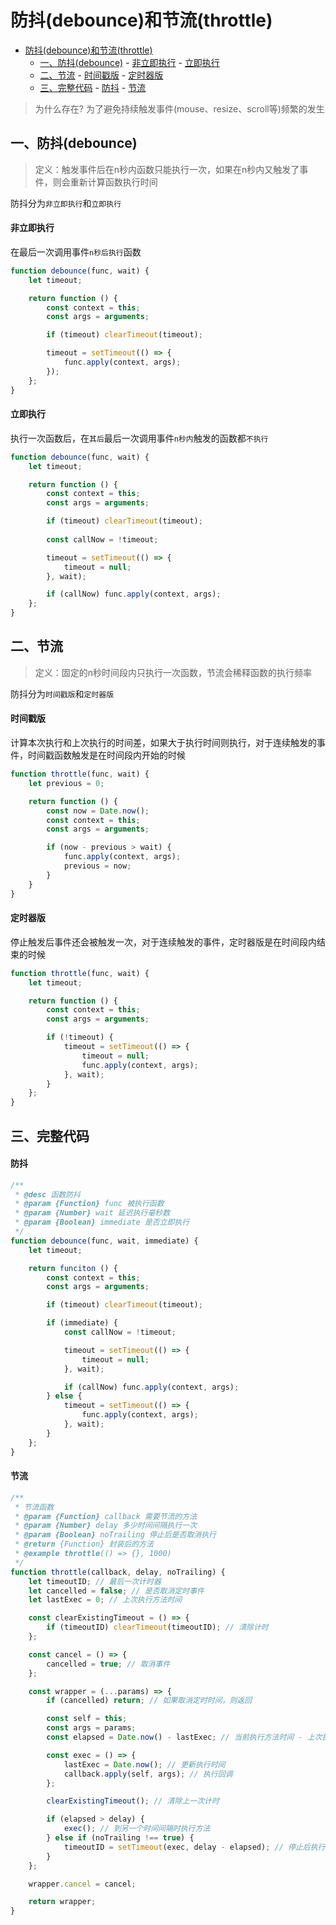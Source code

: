# 防抖(debounce)和节流(throttle)

<!-- TOC -->

- [防抖(debounce)和节流(throttle)](#防抖debounce和节流throttle)
    - [一、防抖(debounce)](#一防抖debounce)
            - [非立即执行](#非立即执行)
            - [立即执行](#立即执行)
    - [二、节流](#二节流)
            - [时间戳版](#时间戳版)
            - [定时器版](#定时器版)
    - [三、完整代码](#三完整代码)
            - [防抖](#防抖)
            - [节流](#节流)

<!-- /TOC -->

> 为什么存在?
> 为了避免持续触发事件(mouse、resize、scroll等)频繁的发生

## 一、防抖(debounce)

> 定义：触发事件后在n秒内函数只能执行一次，如果在n秒内又触发了事件，则会重新计算函数执行时间

防抖分为`非立即执行`和`立即执行`

#### 非立即执行

在最后一次调用事件`n秒后执行`函数

```javascript
function debounce(func, wait) {
    let timeout;

    return function () {
        const context = this;
        const args = arguments;

        if (timeout) clearTimeout(timeout);

        timeout = setTimeout(() => {
            func.apply(context, args);
        });
    };
}
```

#### 立即执行

执行一次函数后，在`其后`最后一次调用事件`n秒内`触发的函数都`不执行`

```javascript
function debounce(func, wait) {
    let timeout;

    return function () {
        const context = this;
        const args = arguments;

        if (timeout) clearTimeout(timeout);
        
        const callNow = !timeout;

        timeout = setTimeout(() => {
            timeout = null;
        }, wait);

        if (callNow) func.apply(context, args);
    };
}
```

## 二、节流

> 定义：固定的n秒时间段内只执行一次函数，节流会稀释函数的执行频率

防抖分为`时间戳版`和`定时器版`

#### 时间戳版

计算本次执行和上次执行的时间差，如果大于执行时间则执行，对于连续触发的事件，时间戳函数触发是在时间段内开始的时候

```javascript
function throttle(func, wait) {
    let previous = 0;

    return function () {
        const now = Date.now();
        const context = this;
        const args = arguments;

        if (now - previous > wait) {
            func.apply(context, args);
            previous = now;
        }
    }
}
```

#### 定时器版

停止触发后事件还会被触发一次，对于连续触发的事件，定时器版是在时间段内结束的时候

```javascript
function throttle(func, wait) {
    let timeout;

    return function () {
        const context = this;
        const args = arguments;

        if (!timeout) {
            timeout = setTimeout(() => {
                timeout = null;
                func.apply(context, args);
            }, wait);
        }
    };
}
```

## 三、完整代码

#### 防抖

```javascript
/**
 * @desc 函数防抖
 * @param {Function} func 被执行函数
 * @param {Number} wait 延迟执行毫秒数
 * @param {Boolean} immediate 是否立即执行
 */
function debounce(func, wait, immediate) {
    let timeout;

    return funciton () {
        const context = this;
        const args = arguments;

        if (timeout) clearTimeout(timeout);

        if (immediate) {
            const callNow = !timeout;

            timeout = setTimeout(() => {
                timeout = null;
            }, wait);

            if (callNow) func.apply(context, args);
        } else {
            timeout = setTimeout(() => {
                func.apply(context, args);
            }, wait);
        }
    };
}
```

#### 节流

```javascript
/**
 * 节流函数
 * @param {Function} callback 需要节流的方法
 * @param {Number} delay 多少时间间隔执行一次
 * @param {Boolean} noTrailing 停止后是否取消执行
 * @return {Function} 封装后的方法
 * @example throttle(() => {}, 1000)
 */
function throttle(callback, delay, noTrailing) {
    let timeoutID; // 最后一次计时器
    let cancelled = false; // 是否取消定时事件
    let lastExec = 0; // 上次执行方法时间

    const clearExistingTimeout = () => {
        if (timeoutID) clearTimeout(timeoutID); // 清除计时
    };

    const cancel = () => {
        cancelled = true; // 取消事件
    };

    const wrapper = (...params) => {
        if (cancelled) return; // 如果取消定时时间，则返回

        const self = this;
        const args = params;
        const elapsed = Date.now() - lastExec; // 当前执行方法时间 - 上次执行方法时间

        const exec = () => {
            lastExec = Date.now(); // 更新执行时间
            callback.apply(self, args); // 执行回调
        };

        clearExistingTimeout(); // 清除上一次计时

        if (elapsed > delay) {
            exec(); // 到另一个时间间隔时执行方法
        } else if (noTrailing !== true) {
            timeoutID = setTimeout(exec, delay - elapsed); // 停止后执行最后一次
        }
    };

    wrapper.cancel = cancel;

    return wrapper;
}
```